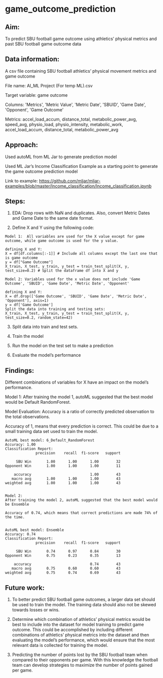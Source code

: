 # game_outcome_prediction
 
## Aim: 
To predict SBU football game outcome using athletics’ physical metrics and past SBU football game outcome data

## Data information:
A csv file containing SBU football athletics’ physical movement metrics and game outcome 

File name: AI_ML Project (For temp ML).csv

Target variable: game outcome

Columns: 'Metrics', 'Metric Value', 'Metric Date', 'SBUID', 'Game Date', 'Opponent', 'Game Outcome'

Metrics: accel_load_accum, distance_total, metabolic_power_avg, speed_avg,  physio_load, physio_intensity, metabolic_work, accel_load_accum, distance_total, metabolic_power_avg

## Approach:
Used autoML from ML Jar to generate prediction model

Used ML Jar’s Income Classification Example as a starting point to generate the game outcome prediction model 

Link to example:
https://github.com/mljar/mljar-examples/blob/master/Income_classification/Income_classification.ipynb

## Steps:

1. EDA:  Drop rows with NaN and duplicates. Also, convert Metric Dates and Game Date to the same date format.

2. Define X and Y using the following code:

```
Model 1:  All variables are used for the X value except for game outcome, while game outcome is used for the y value.

defining X and Y:
X = df[df.columns[:-1]] # Include all columns except the last one that is game outcome
y = df["Game Outcome"]
X_train, X_test, y_train, y_test = train_test_split(X, y, test_size=0.2) # Split the dataframe df into X and y

```


```
Model 2: Variables used for the x value does not include 'Game Outcome', 'SBUID', 'Game Date', 'Metric Date', 'Opponent'

defining X and Y:
X = df.drop(['Game Outcome', 'SBUID', 'Game Date', 'Metric Date', 'Opponent'], axis=1)
y = df['Game Outcome']
Split the data into training and testing sets:
X_train, X_test, y_train, y_test = train_test_split(X, y, test_size=0.2, random_state=42)

```

3. Split data into train and test sets.  

4. Train the model 

5. Run the model on the test set to make a prediction

6. Evaluate the model’s performance


## Findings: 

Different combinations of variables for X have an impact on the model’s performance. 

Model 1:
After training the model 1, autoML suggested that the best model would be Default RandomForest.

Model Evaluation:
Accuracy is a ratio of correctly predicted observation to the total observations.

Accuracy of 1, means that every prediction is correct.  This could be due to a small training data set used to train the model.  


```
AutoML best model: 6_Default_RandomForest
Accuracy: 1.00
Classification Report:
              precision    recall  f1-score   support

     SBU Win       1.00      1.00      1.00        32
Opponent Win       1.00      1.00      1.00        11

    accuracy                           1.00        43
   macro avg       1.00      1.00      1.00        43
weighted avg       1.00      1.00      1.00        43

```

```

Model 2:
After training the model 2, autoML suggested that the best model would be Ensemble

Accuracy of 0.74, which means that correct predictions are made 74% of the time.


AutoML best model: Ensemble
Accuracy: 0.74
Classification Report:
              precision    recall  f1-score   support

     SBU Win       0.74      0.97      0.84        30
Opponent Win       0.75      0.23      0.35        13

    accuracy                           0.74        43
   macro avg       0.75      0.60      0.60        43
weighted avg       0.75      0.74      0.69        43

```

## Future work:
1. To better predict SBU football game outcomes, a larger data set should be used to train the model. The training data should also not be skewed towards losses or wins.  

2. Determine which combination of athletics’ physical metrics would be best to include into the dataset for model training to predict game outcome. This could be accomplished by including different combinations of athletics’ physical metrics into the dataset and then evaluating the model’s performance, which would ensure that the most relevant data is collected for training the model.

3. Predicting the number of points lost by the SBU football team when compared to their opponents per game. With this knowledge the football team can develop strategies to maximize the number of points gained per game.
